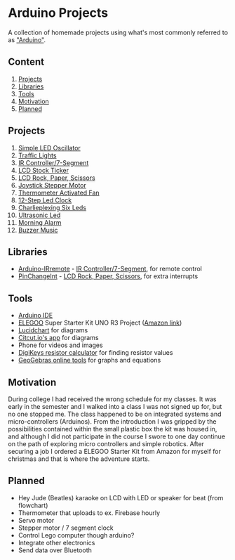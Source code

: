 # Arduino Projects
 
A collection of homemade projects using what's most commonly referred to as ["Arduino"](https://www.arduino.cc/en/guide/introduction).

## Content

1. [Projects](#project)
1. [Libraries](#libraries)
1. [Tools](#tools)
1. [Motivation](#motivation)
1. [Planned](#planned)

## Projects

1. [Simple LED Oscillator](./projects/simple-led-oscillator/simple-led-oscillator.md)
1. [Traffic Lights](./projects/traffic-lights/traffic-lights.md)
1. [IR Controller/7-Segment](./projects/ir-controller-seven-segment/ir-controller-seven-segment.md)
1. [LCD Stock Ticker](./projects/stock-ticker/stock-ticker.md)
1. [LCD Rock, Paper, Scissors](./projects/rock-paper-scissors/rock-paper-scissors.md)
1. [Joystick Stepper Motor](./projects/joystick-stepper-motor/joystick-stepper-motor.md)
1. [Thermometer Activated Fan](./projects/thermometer-activated-fan/thermometer-activated-fan.md)
1. [12-Step Led Clock](./projects/12-step-led-clock/12-step-led-clock.md)
1. [Charlieplexing Six Leds](./projects/charlieplexing-six-leds/charlieplexing-six-leds.md)
1. [Ultrasonic Led](./projects/ultrasonic-led/ultrasonic-led.md)
1. [Morning Alarm](./projects/morning-alarm/morning-alarm.md)
1. [Buzzer Music](./projects/buzzer-music/buzzer-music.md)

## Libraries

- [Arduino-IRremote](https://github.com/z3t0/Arduino-IRremote) - [IR Controller/7-Segment](./projects/ir-controller-seven-segment/ir-controller-seven-segment.md), for remote control
- [PinChangeInt](https://github.com/GreyGnome/PinChangeInt) - [LCD Rock, Paper, Scissors](./projects/rock-paper-scissors/rock-paper-scissors.md), for extra interrupts

## Tools

- [Arduino IDE](https://www.arduino.cc/en/Main/Software)
- [ELEGOO](https://www.elegoo.com) Super Starter Kit UNO R3 Project ([Amazon link](https://www.amazon.com/ELEGOO-Project-Tutorial-Controller-Projects/dp/B01D8KOZF4))
- [Lucidchart](https://www.lucidchart.com) for diagrams
- [Citcut.io's app](https://www.circuito.io/app) for diagrams
- Phone for videos and images
- [DigiKeys resistor calculator](https://www.digikey.com/en/resources/conversion-calculators/conversion-calculator-resistor-color-code-4-band) for finding resistor values
- [GeoGebras online tools](https://www.geogebra.org/download) for graphs and equations

## Motivation

During college I had received the wrong schedule for my classes. It was early in the semester and I walked into a class I was not signed up for, but no one stopped me. The class happened to be on 
integrated systems and micro-controllers (Arduinos). From the introduction I was gripped by the possibilities contained within the small plastic box the kit was housed in, and although I did not participate
in the course I swore to one day continue on the path of exploring micro controllers and simple robotics. After securing a job I ordered a ELEGOO Starter Kit from Amazon for myself for christmas and that is where the adventure starts.

## Planned

- Hey Jude (Beatles) karaoke on LCD with LED or speaker for beat (from flowchart)
- Thermometer that uploads to ex. Firebase hourly
- Servo motor
- Stepper motor / 7 segment clock
- Control Lego computer though arduino?
- Integrate other electronics
- Send data over Bluetooth